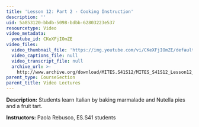 ```yaml
---
title: 'Lesson 12: Part 2 - Cooking Instruction'
description: ''
uid: 5a853120-bbdb-5098-bdbb-62803223e537
resourcetype: Video
video_metadata:
  youtube_id: CKeXFjIOmZE
video_files:
  video_thumbnail_file: 'https://img.youtube.com/vi/CKeXFjIOmZE/default.jpg'
  video_captions_file: null
  video_transcript_file: null
  archive_url: >-
    http://www.archive.org/download/MITES.S41S12/MITES_S41S12_Lesson12_Part2_300k.mp4
parent_type: CourseSection
parent_title: Video Lectures
---
```


**Description:** Students learn Italian by baking marmalade and Nutella pies and a fruit tart.

**Instructors:** Paola Rebusco, ES.S41 students
